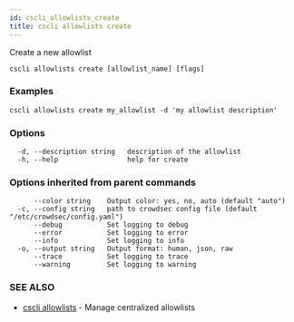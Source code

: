 ```yaml
---
id: cscli_allowlists_create
title: cscli allowlists create
---
```

Create a new allowlist

```
cscli allowlists create [allowlist_name] [flags]
```

### Examples

```
cscli allowlists create my_allowlist -d 'my allowlist description'
```

### Options

```
  -d, --description string   description of the allowlist
  -h, --help                 help for create
```

### Options inherited from parent commands

```
      --color string    Output color: yes, no, auto (default "auto")
  -c, --config string   path to crowdsec config file (default "/etc/crowdsec/config.yaml")
      --debug           Set logging to debug
      --error           Set logging to error
      --info            Set logging to info
  -o, --output string   Output format: human, json, raw
      --trace           Set logging to trace
      --warning         Set logging to warning
```

### SEE ALSO

* [cscli allowlists](/cscli/cscli_allowlists.md)	 - Manage centralized allowlists

